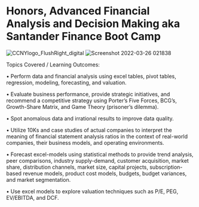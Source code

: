 
# Honors, Advanced Financial Analysis and Decision Making aka Santander Finance Boot Camp

![CCNYlogo_FlushRight_digital](https://user-images.githubusercontent.com/52173060/160252560-48d2a0df-a611-43bc-be39-620fa979135f.jpg)
![Screenshot 2022-03-26 021838](https://user-images.githubusercontent.com/52173060/160227452-d62fa7e9-b096-4c2a-a461-e2abd29aaaf7.png)

Topics Covered / Learning Outcomes:

• Perform data and financial analysis using excel tables, pivot tables, regression, modeling, forecasting, and valuation.

• Evaluate business performance, provide strategic initiatives, and recommend a competitive strategy using Porter’s Five Forces, BCG’s, Growth-Share Matrix, and Game Theory (prisoner’s dilemma).

• Spot anomalous data and irrational results to improve data quality.

• Utilize 10Ks and case studies of actual companies to interpret the meaning of financial statement analysis ratios in the context of real-world companies, their business models, and operating environments.

• Forecast excel-models using statistical methods to provide trend analysis, peer comparisons, industry supply-demand, customer acquisition, market share, distribution channels, market size, capital projects, subscription-based revenue models, product cost models, budgets, budget variances, and market segmentation.

• Use excel models to explore valuation techniques such as P/E, PEG, EV/EBITDA, and DCF.

